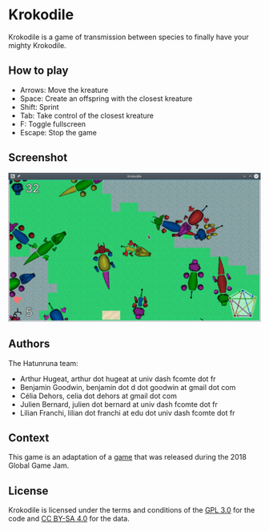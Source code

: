 # Krokodile

Krokodile is a game of transmission between species to finally have your mighty Krokodile.

## How to play

- Arrows: Move the kreature
- Space: Create an offspring with the closest kreature
- Shift: Sprint
- Tab: Take control of the closest kreature
- F: Toggle fullscreen
- Escape: Stop the game

## Screenshot

![Krokodile](krokodile.png)

## Authors

The Hatunruna team:

- Arthur Hugeat, arthur dot hugeat at univ dash fcomte dot fr
- Benjamin Goodwin, benjamin dot d dot goodwin at gmail dot com
- Célia Dehors, celia dot dehors at gmail dot com
- Julien Bernard, julien dot bernard at univ dash fcomte dot fr
- Lilian Franchi, lilian dot franchi at edu dot univ dash fcomte dot fr

## Context

This game is an adaptation of a [game](https://globalgamejam.org/2018/games/krokrodile) that was released during the 2018 Global Game Jam.

## License

Krokodile is licensed under the terms and conditions of the [GPL 3.0](https://opensource.org/licenses/GPL-3.0) for the code and [CC BY-SA 4.0](https://creativecommons.org/licenses/by-sa/4.0/) for the data.
